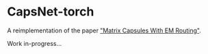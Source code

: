 # CapsNet-torch
A reimplementation of the paper ["Matrix Capsules With EM Routing"](https://openreview.net/forum?id=HJWLfGWRb).

Work in-progress...
